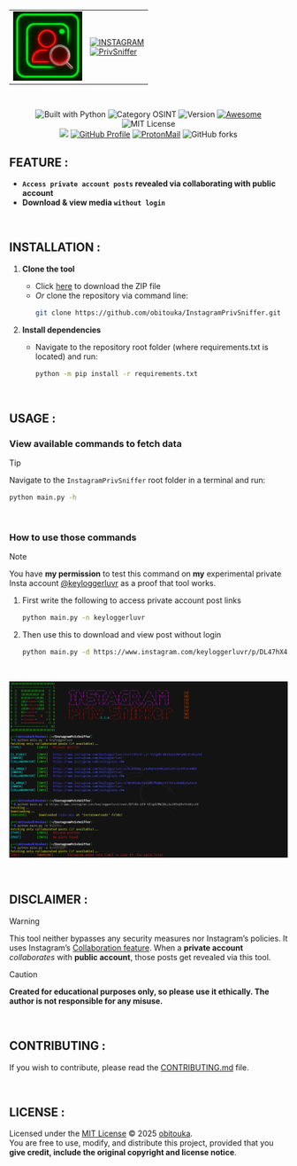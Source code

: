 <div align="center">

  <!--  
  <img src="https://github.com/obitouka/InstagramPrivSniffer/blob/main/img/logo.png" width="140"/>  
  <a href="https://git.io/typing-svg">
    <img src="https://readme-typing-svg.demolab.com?font=Audiowide&weight=400&size=70&letterSpacing=&duration=1&pause=9&color=FF0000&center=true&multiline=true&width=470&height=160&lines=INSTAGRAM;PrivSniffer">
  </a>
  -->
  
  <table>
   <td><img src="./assets/img/logo.png" width="125"/></td>
    <td>
      <!-- Instagram -->
      <a href="https://git.io/typing-svg"><img src="https://readme-typing-svg.herokuapp.com?font=Audiowide&size=50&duration=1&pause=10&color=E700FF&vCenter=true&width=350&lines=INSTAGRAM&repeat=true" alt="INSTAGRAM" /></a><br>
      <!-- PrivSniffer -->
      <a href="https://git.io/typing-svg"> <img src="https://readme-typing-svg.herokuapp.com?font=Audiowide&size=50&duration=1&pause=20&color=FF0000&vCenter=true&width=320&lines=PrivSniffer&repeat=true" alt="PrivSniffer" /></a>
    </td>
  </table>

  <br>
  
  <!-- Badges Row 1 -->
  <img alt="Built with Python" src="https://img.shields.io/badge/Built_with-Python-1987FF?logo=python&logoColor=white&style=plastic" height="30"/> <!-- PYTHON -->
  <img alt="Category OSINT" src="https://img.shields.io/badge/Category-OSINT-ff0004?style=plastic" height="30"/> <!-- Category: OSINT -->
  <img alt="Version" src="https://img.shields.io/badge/Version-2.3.0-D3FF00?style=plastic" height="30"/> <!-- Version -->
  <a href="https://awesome.re" title="Awesome"><img alt="Awesome" src="https://awesome.re/badge-flat.svg" height="30"/></a> <!-- Awesome -->
  <img alt="MIT License" src="https://img.shields.io/badge/License-MIT-BD00FF.svg?style=plastic" height="30"/> <!-- License: MIT -->  
  <img src="https://img.shields.io/github/stars/obitouka/InstagramPrivSniffer?style=plastic&color=ffffff&labelColor=111111&logo=github" width="150"/> <!-- Stars -->
  <a href="https://github.com/obitouka"><img alt="GitHub Profile" src="https://img.shields.io/badge/GitHub-111111?style=plastic&logo=github&logoColor=FF0000" width="103"/></a> <!-- Github -->
  <a href="mailto:obitouka@protonmail.com"><img alt="ProtonMail" src="https://img.shields.io/badge/ProtonMail-782DFF?style=plastic&logo=protonmail&logoColor=white" width="135"/></a> <!-- ProtonMail -->
  <img alt="GitHub forks" src="https://img.shields.io/github/forks/obitouka/InstagramPrivSniffer?style=plastic&color=ffffff&labelColor=111111&logo=github" width="145"/> <!-- Forks -->
  <!-- <a href="https://www.linkedin.com/in/roshansankalpbehera/"><img alt="LinkedIn" src="https://img.shields.io/badge/LinkedIn-1987FF?style=plastic&logo=linkedin&logoColor=white" width="90"/></a> <!-- Linkedin -->
  
</div>

## FEATURE :

- **`Access private account posts` revealed via collaborating with public account**
- **Download & view media `without login`**

<br>

## INSTALLATION :   
1. **Clone the tool**  
   - Click [here](https://github.com/obitouka/InstagramPrivSniffer/archive/refs/heads/main.zip) to download the ZIP file  
   - *Or* clone the repository via command line:
     ```bash
     git clone https://github.com/obitouka/InstagramPrivSniffer.git
     ```
   
2. **Install dependencies**
   - Navigate to the repository root folder (where requirements.txt is located) and run:
     ```bash
     python -m pip install -r requirements.txt
     ```
  
<br>

## USAGE :  
### View available commands to fetch data
> [!TIP]
> Navigate to the `InstagramPrivSniffer` root folder in a terminal and run:
> ```bash
> python main.py -h
> ```

<br>

### How to use those commands
> [!NOTE]
> You have **my permission** to test this command on **my** experimental private Insta account [@keyloggerluvr](https://www.instagram.com/keyloggerluvr) as a proof that tool works.  
> 1. First write the following to access private account post links
>    ```bash
>    python main.py -n keyloggerluvr
>    ```
> 2. Then use this to download and view post without login
>    ```bash
>    python main.py -d https://www.instagram.com/keyloggerluvr/p/DL47hX4olz8wRQXBQ4HAaEmba9x7nC9HCSm4M80
>    ```  

<br>

![Example](./assets/img/sample.png)

<br>

## DISCLAIMER : 
> [!WARNING]
> This tool neither bypasses any security measures nor Instagram’s policies. It uses Instagram’s [Collaboration feature](https://help.instagram.com/3526836317546926). When a **private account** _collaborates_ with **public account**, those posts get revealed via this tool.

> [!CAUTION]
> **Created for educational purposes only, so please use it ethically. The author is not responsible for any misuse.**

<br>

## CONTRIBUTING : 
If you wish to contribute, please read the [CONTRIBUTING.md](.github/CONTRIBUTING.md) file.

<br>

## LICENSE :
Licensed under the [MIT License](LICENSE) © 2025 [obitouka](https://github.com/obitouka).  
You are free to use, modify, and distribute this project, provided that you **give credit, include the original copyright and license notice**.
